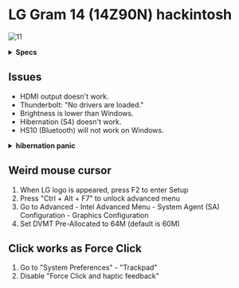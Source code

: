 # LG Gram 14 (14Z90N) hackintosh
![11](https://img.shields.io/badge/macOS-11-Green)

<details>
<summary><strong>Specs</strong></summary>
</br>

| Model | 14Z90N-V.AR5DK |
| - | - |
| CPU | Intel Core i5-1035G4 |
| GPU | Intel Iris Plus Graphics |
| RAM | M471A1G44AB0-CWE (on-board) |
| SSD | ~~HFS256GD9TNG-L2A0A~~ Intel 7600p |
| LCD | LP140WFA-SPY1 |
| WLAN | Intel Wi-Fi 6 AX201 160MHz |
| Audio | Conexant CX8200 |
| BIOS | 20200812 |

</details>

## Issues
* HDMI output doesn't work.
* Thunderbolt: "No drivers are loaded."
* Brightness is lower than Windows.
* Hibernation (S4) doesn't work.
* HS10 (Bluetooth) will not work on Windows.

<details>
<summary><strong>hibernation panic</strong></summary>

panic(cpu 4 caller 0xffffff7f9a4e6908): "[IGFB][PANIC][POWER    ] " "Cannot enable DC6 without PSR or doze/sleep srd control: 0x00100001 PG state: 0x00000003 fuse status: 0x8c000000\n"@/Library/Caches/com.apple.xbs/Sources/GPUDriversIntel/GPUDriversIntel-16.5.2.1/IONDRV/ICLLP/AppleIntelFramebuffer/AppleIntelController.cpp:5506

</details>

## Weird mouse cursor
1. When LG logo is appeared, press F2 to enter Setup
2. Press "Ctrl + Alt + F7" to unlock advanced menu
3. Go to Advanced - Intel Advanced Menu - System Agent (SA) Configuration - Graphics Configuration
4. Set DVMT Pre-Allocated to 64M (default is 60M)

## Click works as Force Click
1. Go to "System Preferences" - "Trackpad"
2. Disable "Force Click and haptic feedback"
